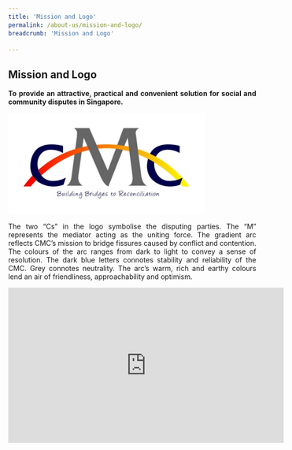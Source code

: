 ```yaml
---
title: 'Mission and Logo'
permalink: /about-us/mission-and-logo/
breadcrumb: 'Mission and Logo'

---
```



## Mission and Logo

<p style="text-align: justify"><b>To provide an attractive, practical and convenient solution for social and community disputes in Singapore.</b></p>

<div class="image"><img src="/images/1544581758019.jpg/" title="Mission and Logo" alt="Mission and Logo" style="width: 400px"></div>

<p style="text-align: justify">The two “Cs” in the logo symbolise the disputing parties. The “M” represents the mediator acting as the uniting force. The gradient arc reflects CMC’s mission to bridge fissures caused by conflict and contention. The colours of the arc ranges from dark to light to convey a sense of resolution. The dark blue letters connotes stability and reliability of the CMC. Grey connotes neutrality. The arc’s warm, rich and earthy colours lend an air of friendliness, approachability and optimism.</p>

<div class="bp-youtube" style="text-align: justify">
  <iframe width="560" height="315" src="https://www.youtube.com/embed/2K9yrnyQDp4?rel=0" frameborder="0" allow="accelerometer; autoplay; encrypted-media; gyroscope; picture-in-picture" title="CMC New Logo" alt="CMC New Logo" allowfullscreen></iframe>
</div>